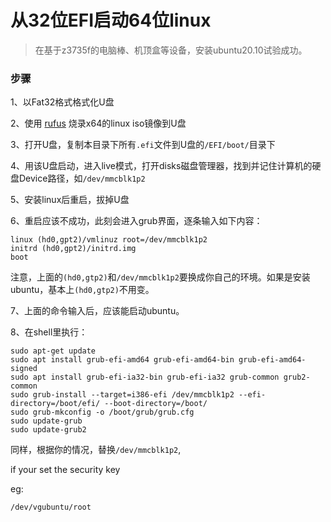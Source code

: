 # 从32位EFI启动64位linux

> 在基于z3735f的电脑棒、机顶盒等设备，安装ubuntu20.10试验成功。


### 步骤
1、以Fat32格式格式化U盘

2、使用 [rufus](https://github.com/pbatard/rufus) 烧录x64的linux iso镜像到U盘

3、打开U盘，复制本目录下所有`.efi`文件到U盘的`/EFI/boot/`目录下

4、用该U盘启动，进入live模式，打开disks磁盘管理器，找到并记住计算机的硬盘Device路径，如`/dev/mmcblk1p2`

5、安装linux后重启，拔掉U盘

6、重启应该不成功，此刻会进入grub界面，逐条输入如下内容：


```
linux (hd0,gpt2)/vmlinuz root=/dev/mmcblk1p2
initrd (hd0,gpt2)/initrd.img
boot
```

注意，上面的`(hd0,gtp2)`和`/dev/mmcblk1p2`要换成你自己的环境。如果是安装ubuntu，基本上`(hd0,gtp2)`不用变。

7、上面的命令输入后，应该能启动ubuntu。

8、在shell里执行：

```
sudo apt-get update
sudo apt install grub-efi-amd64 grub-efi-amd64-bin grub-efi-amd64-signed
sudo apt install grub-efi-ia32-bin grub-efi-ia32 grub-common grub2-common
sudo grub-install --target=i386-efi /dev/mmcblk1p2 --efi-directory=/boot/efi/ --boot-directory=/boot/
sudo grub-mkconfig -o /boot/grub/grub.cfg
sudo update-grub
sudo update-grub2
```

同样，根据你的情况，替换`/dev/mmcblk1p2`,

if your set the security key

eg:

`/dev/vgubuntu/root`


